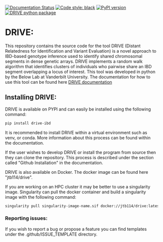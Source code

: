 [![Documentation Status](https://readthedocs.org/projects/drive-ibd/badge/?version=latest)](https://drive-ibd.readthedocs.io/en/latest/?badge=latest)
[![Code style: black](https://img.shields.io/badge/code%20style-black-000000.svg)](https://github.com/psf/black)
[![PyPI version](https://badge.fury.io/py/drive-ibd.svg)](https://badge.fury.io/py/drive-ibd)
[![DRIVE python package](https://github.com/belowlab/drive/actions/workflows/python-app.yml/badge.svg)](https://github.com/belowlab/drive/actions/workflows/python-app.yml)

# DRIVE:

This repository contains the source code for the tool DRIVE (Distant Relatedness for Identification and Variant Evaluation) is a novel approach to IBD-based genotype inference used to identify shared chromosomal segments in dense genetic arrays. DRIVE implements a random walk algorithm that identifies clusters of individuals who pairwise share an IBD segment overlapping a locus of interest. This tool was developed in python by the Below Lab at Vanderbilt University. The documentation for how to use this tool can be found here [DRIVE documentation](https://drive-ibd.readthedocs.io/en/latest/)

## Installing DRIVE:
DRIVE is available on PYPI and can easily be installed using the following command:

```bash
pip install drive-ibd
```
It is recommended to install DRIVE within a virtual environment such as venv, or conda. More information about this process can be found within the documentation.

If the user wishes to develop DRIVE or install the program from source then they can clone the repository. This process is described under the section called "Github Installation" in the documentation.

DRIVE is also available on Docker. The docker image can be found here "jtb114/drive".

If you are working on an HPC cluster it may be better to use a singularity image. Singularity can pull the docker container and build a singularity image with the following command:

```bash
singularity pull singularity-image-name.sif docker://jtb114/drive:latest
```

### Reporting issues:
If you wish to report a bug or propose a feature you can find templates under the .github/ISSUE_TEMPLATE directory.

